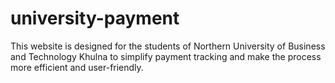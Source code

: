 # university-payment
This website is designed for the students of Northern University of Business and Technology Khulna to simplify payment tracking and make the process more efficient and user-friendly.
